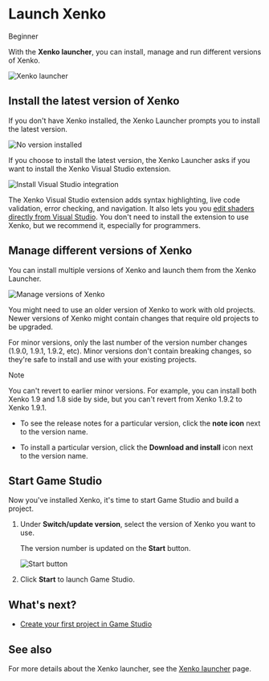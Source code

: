 # Launch Xenko

<span class="label label-doc-level">Beginner</span>

With the **Xenko launcher**, you can install, manage and run different versions of Xenko.

![Xenko launcher](media/xenko-launcher-interface.png)

## Install the latest version of Xenko

If you don't have Xenko installed, the Xenko Launcher prompts you to install the latest version.

![No version installed](media/xenko-launcher-install-last-version.png)

If you choose to install the latest version, the Xenko Launcher asks if you want to install the Xenko Visual Studio extension. 

![Install Visual Studio integration](media/install-VS-plug-in-prompt.png)

The Xenko Visual Studio extension adds syntax highlighting, live code validation, error checking, and navigation. It also lets you you [edit shaders directly from Visual Studio](../graphics/effects-and-shaders/custom-shaders.md). You don't need to install the extension to use Xenko, but we recommend it, especially for programmers.

## Manage different versions of Xenko

You can install multiple versions of Xenko and launch them from the Xenko Launcher.

![Manage versions of Xenko](media/xenko-launcher-various-versions.png)

You might need to use an older version of Xenko to work with old projects. Newer versions of Xenko might contain changes that require old projects to be upgraded.

For minor versions, only the last number of the version number changes (1.9.0, 1.9.1, 1.9.2, etc). Minor versions don't contain breaking changes, so they're safe to install and use with your existing projects.

>[!Note]
>You can't revert to earlier minor versions. For example, you can install both Xenko 1.9 and 1.8 side by side, but you can't revert from Xenko 1.9.2 to Xenko 1.9.1.

* To see the release notes for a particular version, click the **note icon** next to the version name.

* To install a particular version, click the **Download and install** icon next to the 
version name.

## Start Game Studio

Now you've installed Xenko, it's time to start Game Studio and build a project.

1. Under **Switch/update version**, select the version of Xenko you want to use. 

   The version number is updated on the **Start** button.

   ![Start button](media/xenko-launcher-start-button.png)

2. Click **Start** to launch Game Studio. 

## What's next?

* [Create your first project in Game Studio](create-a-project.md)

## See also

For more details about the Xenko launcher, see the [Xenko launcher](../xenko-launcher/index.md) page.

